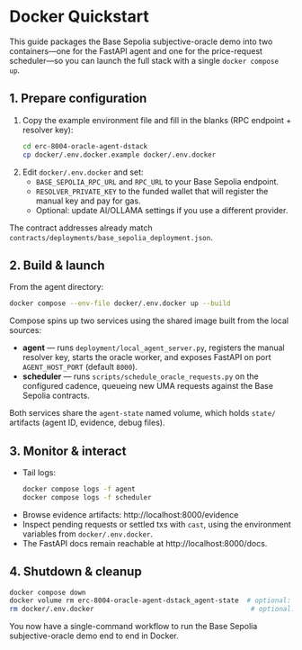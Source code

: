 # Docker Quickstart

This guide packages the Base Sepolia subjective-oracle demo into two containers—one for the FastAPI agent and one for the price-request scheduler—so you can launch the full stack with a single `docker compose up`.

## 1. Prepare configuration

1. Copy the example environment file and fill in the blanks (RPC endpoint + resolver key):
   ```bash
   cd erc-8004-oracle-agent-dstack
   cp docker/.env.docker.example docker/.env.docker
   ```
2. Edit `docker/.env.docker` and set:
   - `BASE_SEPOLIA_RPC_URL` and `RPC_URL` to your Base Sepolia endpoint.
   - `RESOLVER_PRIVATE_KEY` to the funded wallet that will register the manual key and pay for gas.
   - Optional: update AI/OLLAMA settings if you use a different provider.

The contract addresses already match `contracts/deployments/base_sepolia_deployment.json`.

## 2. Build & launch

From the agent directory:
```bash
docker compose --env-file docker/.env.docker up --build
```

Compose spins up two services using the shared image built from the local sources:

- **agent** — runs `deployment/local_agent_server.py`, registers the manual resolver key, starts the oracle worker, and exposes FastAPI on port `AGENT_HOST_PORT` (default `8000`).
- **scheduler** — runs `scripts/schedule_oracle_requests.py` on the configured cadence, queueing new UMA requests against the Base Sepolia contracts.

Both services share the `agent-state` named volume, which holds `state/` artifacts (agent ID, evidence, debug files).

## 3. Monitor & interact

- Tail logs:
  ```bash
  docker compose logs -f agent
  docker compose logs -f scheduler
  ```
- Browse evidence artifacts: http://localhost:8000/evidence
- Inspect pending requests or settled txs with `cast`, using the environment variables from `docker/.env.docker`.
- The FastAPI docs remain reachable at http://localhost:8000/docs.

## 4. Shutdown & cleanup

```bash
docker compose down
docker volume rm erc-8004-oracle-agent-dstack_agent-state  # optional: clear state
rm docker/.env.docker                                       # optional: remove secrets
```

You now have a single-command workflow to run the Base Sepolia subjective-oracle demo end to end in Docker.
